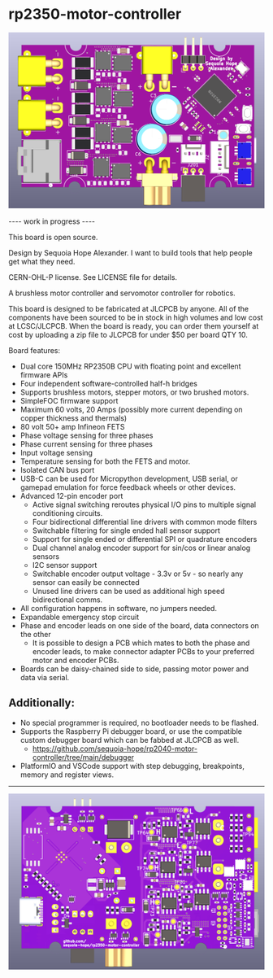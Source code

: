 # rp2350-motor-controller

![A screenshot of the top of the in-progress PCB.](docs/top.png)

---- work in progress ----

This board is open source.

Design by Sequoia Hope Alexander. 
I want to build tools that help people get what they need.

CERN-OHL-P license. See LICENSE file for details.

A brushless motor controller and servomotor controller for robotics.

This board is designed to be fabricated at JLCPCB by anyone. All of the
components have been sourced to be in stock in high volumes and low cost
at LCSC/JLCPCB. When the board is ready, you can order them yourself at cost
by uploading a zip file to JLCPCB for under $50 per board QTY 10.

Board features:
 - Dual core 150MHz RP2350B CPU with floating point and excellent firmware APIs
 - Four independent software-controlled half-h bridges
 - Supports brushless motors, stepper motors, or two brushed motors.
 - SimpleFOC firmware support
 - Maximum 60 volts, 20 Amps (possibly more current depending on copper thickness and thermals)
 - 80 volt 50+ amp Infineon FETS
 - Phase voltage sensing for three phases
 - Phase current sensing for three phases
 - Input voltage sensing
 - Temperature sensing for both the FETS and motor.
 - Isolated CAN bus port
 - USB-C can be used for Micropython development, USB serial, or gamepad emulation for force feedback wheels or other devices.
 - Advanced 12-pin encoder port
    - Active signal switching reroutes physical I/O pins to multiple signal conditioning circuits.
    - Four bidirectional differential line drivers with common mode filters
    - Switchable filtering for single ended hall sensor support
    - Support for single ended or differential SPI or quadrature encoders
    - Dual channel analog encoder support for sin/cos or linear analog sensors
    - I2C sensor support
    - Switchable encoder output voltage - 3.3v or 5v - so nearly any sensor can easily be connected
    - Unused line drivers can be used as additional high speed bidirectional comms.
 - All configuration happens in software, no jumpers needed. 
 - Expandable emergency stop circuit
 - Phase and encoder leads on one side of the board, data connectors on the other
    - It is possible to design a PCB which mates to both the phase and encoder leads, to make connector adapter PCBs to your preferred motor and encoder PCBs.
 - Boards can be daisy-chained side to side, passing motor power and data via serial.
 
Additionally:
 ---
 - No special programmer is required, no bootloader needs to be flashed.
 - Supports the Raspberry Pi debugger board, or use the compatible custom debugger board which can be fabbed at JLCPCB as well.
    - https://github.com/sequoia-hope/rp2040-motor-controller/tree/main/debugger
 - PlatformIO and VSCode support with step debugging, breakpoints, memory and register views.
 
 
-------
![A screenshot of the bottom of the in-progress PCB.](docs/bottom.png)
